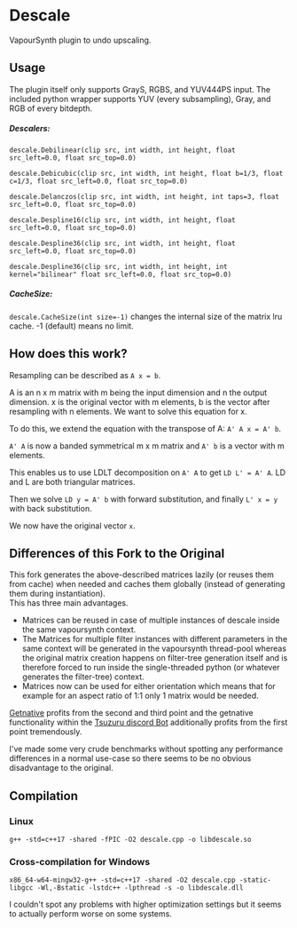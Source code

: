 # Descale

VapourSynth plugin to undo upscaling.

## Usage

The plugin itself only supports GrayS, RGBS, and YUV444PS input.
The included python wrapper supports YUV (every subsampling), Gray, and RGB of every bitdepth.

##### Descalers:
```
descale.Debilinear(clip src, int width, int height, float src_left=0.0, float src_top=0.0)

descale.Debicubic(clip src, int width, int height, float b=1/3, float c=1/3, float src_left=0.0, float src_top=0.0)

descale.Delanczos(clip src, int width, int height, int taps=3, float src_left=0.0, float src_top=0.0)

descale.Despline16(clip src, int width, int height, float src_left=0.0, float src_top=0.0)

descale.Despline36(clip src, int width, int height, float src_left=0.0, float src_top=0.0)

descale.Despline36(clip src, int width, int height, int kernel="bilinear" float src_left=0.0, float src_top=0.0)
```
##### CacheSize:
`descale.CacheSize(int size=-1)` changes the internal size of the matrix lru cache. -1 (default) means no limit.
 

## How does this work?

Resampling can be described as `A x = b`.

A is an n x m matrix with m being the input dimension and n the output dimension. x is the original vector with m elements, b is the vector after resampling with n elements. We want to solve this equation for x.

To do this, we extend the equation with the transpose of A: `A' A x = A' b`.

`A' A` is now a banded symmetrical m x m matrix and `A' b` is a vector with m elements.

This enables us to use LDLT decomposition on `A' A` to get `LD L' = A' A`. LD and L are both triangular matrices.

Then we solve `LD y = A' b` with forward substitution, and finally `L' x = y` with back substitution.

We now have the original vector `x`.

## Differences of this Fork to the Original

This fork generates the above-described matrices lazily (or reuses them from cache) when needed and caches them globally (instead of generating them during instantiation).<br>
This has three main advantages.
 - Matrices can be reused in case of multiple instances of descale inside the same vapoursynth context.
 - The Matrices for multiple filter instances with different parameters in the same context will be generated in the vapoursynth thread-pool whereas the original matrix creation happens on filter-tree generation itself and is therefore forced to run inside the single-threaded python (or whatever generates the filter-tree) context.
  - Matrices now can be used for either orientation which means that for example for an aspect ratio of 1:1 only 1 matrix would be needed.

[Getnative](https://github.com/Infiziert90/getnative) profits from the second and third point and the getnative functionality within the [Tsuzuru discord Bot](https://github.com/Infiziert90/Tsuzuru-Bot) additionally profits from the first point tremendously.

I've made some very crude benchmarks without spotting any performance differences in a normal use-case so there seems to be no obvious disadvantage to the original.

## Compilation

### Linux
```
g++ -std=c++17 -shared -fPIC -O2 descale.cpp -o libdescale.so
```

### Cross-compilation for Windows
```
x86_64-w64-mingw32-g++ -std=c++17 -shared -O2 descale.cpp -static-libgcc -Wl,-Bstatic -lstdc++ -lpthread -s -o libdescale.dll
```
I couldn't spot any problems with higher optimization settings but it seems to actually perform worse on some systems.
